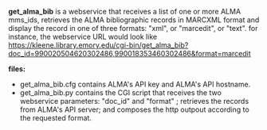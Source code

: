 **get_alma_bib** is a webservice that receives a list of one or more ALMA mms_ids, retrieves the ALMA bibliographic records in MARCXML
format and display the record in one of three formats: "xml", or "marcedit", or "text".
for instance, the webservice URL would look like https://kleene.library.emory.edu/cgi-bin/get_alma_bib?doc_id=990020504620302486,990018353460302486&format=marcedit

**files:**
 - get_alma_bib.cfg contains ALMA's API key and ALMA's API hostname.
 - get_alma_bib.py contains the CGI script that receives the two webservice
    parameters: "doc_id" and "format" ; retrieves the records from ALMA's API server;
    and composes the http outpout according to the requested format.
    
